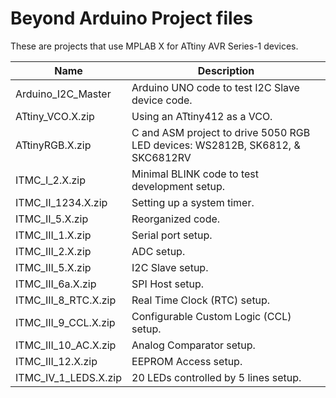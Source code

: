 Beyond Arduino Project files
==================

These are projects that use MPLAB X for ATtiny AVR Series-1 devices.  

|        Name         | Description                                                |
|---------------------|------------------------------------------------------------|
| Arduino_I2C_Master | Arduino UNO code to test I2C Slave device code.|   
| ATtiny_VCO.X.zip | Using an ATtiny412 as a VCO.|   
| ATtinyRGB.X.zip | C and ASM project to drive 5050 RGB LED devices: WS2812B, SK6812, & SKC6812RV|   
| ITMC_I_2.X.zip | Minimal BLINK code to test development setup.|   
| ITMC_II_1234.X.zip | Setting up a system timer.|   
| ITMC_II_5.X.zip | Reorganized code.|   
| ITMC_III_1.X.zip | Serial port setup.|   
| ITMC_III_2.X.zip | ADC setup.|   
| ITMC_III_5.X.zip | I2C Slave setup.|   
| ITMC_III_6a.X.zip | SPI Host setup.|   
| ITMC_III_8_RTC.X.zip | Real Time Clock (RTC) setup.|   
| ITMC_III_9_CCL.X.zip | Configurable Custom Logic (CCL) setup.|   
| ITMC_III_10_AC.X.zip | Analog Comparator setup.|   
| ITMC_III_12.X.zip | EEPROM Access setup.|   
| ITMC_IV_1_LEDS.X.zip | 20 LEDs controlled by 5 lines setup.|   
